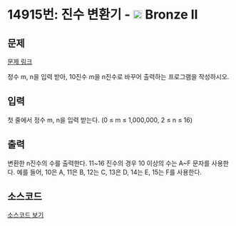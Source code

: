# 14915번: 진수 변환기 - <img src="https://static.solved.ac/tier_small/4.svg" style="height:20px" /> Bronze II

<!-- performance -->

<!-- 문제 제출 후 깃허브에 푸시를 했을 때 제출한 코드의 성능이 입력될 공간입니다.-->

<!-- end -->

## 문제

[문제 링크](https://boj.kr/14915)

<p>정수 m, n을 입력 받아, 10진수 m을 n진수로 바꾸어 출력하는 프로그램을 작성하시오.</p>

## 입력

<p>첫 줄에서 정수&nbsp;m, n을 입력 받는다. (0 ≤ m ≤ 1,000,000, 2 ≤&nbsp;n ≤ 16)</p>

## 출력

<p>변환한 n진수의 수를 출력한다. 11~16 진수의 경우 10 이상의 수는 A~F 문자를 사용한다. 예를 들어, 10은 A, 11은 B, 12는 C, 13은 D, 14는 E, 15는 F를 사용한다.</p>

## 소스코드

[소스코드 보기](진수%20변환기.py)